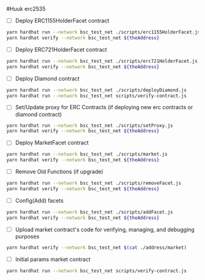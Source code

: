 #Huuk erc2535

- [ ] Deploy ERC1155HolderFacet contract

```bash
yarn hardhat run --network bsc_test_net ./scripts/erc1155HolderFacet.js
yarn hardhat verify --network bsc_test_net ${theAddress}
```

- [ ] Deploy ERC721HolderFacet contract

```bash
yarn hardhat run --network bsc_test_net ./scripts/erc721HolderFacet.js
yarn hardhat verify --network bsc_test_net ${theAddress}
```

- [ ] Deploy Diamond contract

```bash
yarn hardhat run --network bsc_test_net ./scripts/deployDiamond.js
yarn hardhat run --network bsc_test_net scripts/verify-contract.js
```

- [ ] Set/Update proxy for ERC Contracts (if deploying new erc contracts or diamond contract)

```bash
yarn hardhat run --network bsc_test_net ./scripts/setProxy.js
yarn hardhat verify --network bsc_test_net ${theAddress}
```

- [ ] Deploy MarketFacet contract

```bash
yarn hardhat run --network bsc_test_net ./scripts/market.js
yarn hardhat verify --network bsc_test_net ${theAddress}
```

- [ ] Remove Old Functions (if upgrade)

```bash
yarn hardhat run --network bsc_test_net ./scripts/removeFacet.js
yarn hardhat verify --network bsc_test_net ${theAddress}
```

- [ ] Config(Add) facets

```bash
yarn hardhat run --network bsc_test_net ./scripts/addFacet.js
yarn hardhat verify --network bsc_test_net ${theAddress}
```

- [ ] Upload market contract's code for verifying, managing, and debugging purposes

```bash
yarn hardhat verify --network bsc_test_net $(cat ./address/market)
```

- [ ] Initial params market contract

```bash
yarn hardhat run --network bsc_test_net scripts/verify-contract.js
```